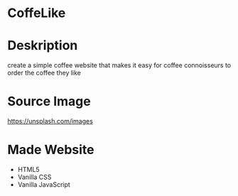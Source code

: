# CoffeLike

# Deskription
create a simple coffee website that makes it easy for coffee connoisseurs to order the coffee they like

# Source Image
https://unsplash.com/images

# Made Website
- HTML5
- Vanilla CSS
- Vanilla JavaScript


